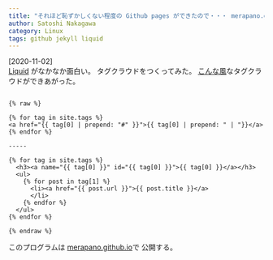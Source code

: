 ```yaml
---
title: "それほど恥ずかしくない程度の Github pages ができたので・・・ merapano.github.io です"
author: Satoshi Nakagawa
category: Linux
tags: github jekyll liquid
---
```


[2020-11-02]  
 [Liquid](http://jekyllrb-ja.github.io/docs/liquid/)
がなかなか面白い。
タグクラウドをつくってみた。
[こんな風](https://merapano.github.io/tags.html)なタグクラウドができあがった。

```liquid

{% raw %}

{% for tag in site.tags %}
<a href="{{ tag[0] | prepend: "#" }}">{{ tag[0] | prepend: " | "}}</a>{% endfor %}

-----

{% for tag in site.tags %}
  <h3><a name="{{ tag[0] }}" id="{{ tag[0] }}">{{ tag[0] }}</a></h3>
  <ul>
    {% for post in tag[1] %}
      <li><a href="{{ post.url }}">{{ post.title }}</a>
      </li>
    {% endfor %} 
  </ul>
{% endfor %}

{% endraw %}

```

 このプログラムは
[merapano.github.io](https://merapano.github.io/tags)で
公開する。

